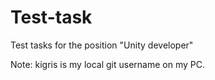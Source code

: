 # Test-task
 Test tasks for the position "Unity developer"
 
 Note: kigris is my local git username on my PC.
